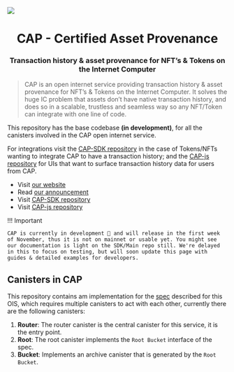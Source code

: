 
![](https://storageapi.fleek.co/fleek-team-bucket/logos/capp.png)

<h1 align="center">CAP - Certified Asset Provenance</h1>

<h3 align="center">Transaction history & asset provenance for NFT’s & Tokens on the Internet Computer</h3>

> CAP is an open internet service providing transaction history & asset provenance for NFT’s & Tokens on the Internet Computer. It solves the huge IC problem that assets don’t have native transaction history, and does so in a scalable, trustless and seamless way so any NFT/Token can integrate with one line of code.

This repository has the base codebase **(in development)**, for all the canisters involved in the CAP open internet service.

For integrations visit the [CAP-SDK repository](https://github.com/Psychedelic/cap/tree/cap-sdk/sdk) in the case of Tokens/NFTs wanting to integrate CAP to have a transaction history; and the [CAP-js repository](https://github.com/Psychedelic/cap-js/) for UIs that want to surface transaction history data for users from CAP.

- Visit [our website](https://cap.ooo)
- Read [our announcement](https://medium.com/@cap_ois/db9bdfe9129f?source=friends_link&sk=924b190ea080ed4e4593fc81396b0a7a)
- Visit [CAP-SDK repository](https://github.com/Psychedelic/cap/tree/cap-sdk/sdk)
- Visit [CAP-js repository](https://github.com/Psychedelic/cap-js/) 

!!! Important

    CAP is currently in development 🚧 and will release in the first week of November, thus it is not on mainnet or usable yet. You might see our documentation is light on the SDK/Main repo still. We're delayed in this to focus on testing, but will soon update this page with guides & detailed examples for developers.


## Canisters in CAP

This repository contains am implementation for the [spec](./spec.md) described for this OIS, which requires multiple canisters to act with each other, currently there are the following canisters:

1. **Router**: The router canister is the central canister for this service, it is the entry 
point.
2. **Root**: The root canister implements the `Root Bucket` interface of the spec.
3. **Bucket**: Implements an archive canister that is generated by the `Root Bucket`.
